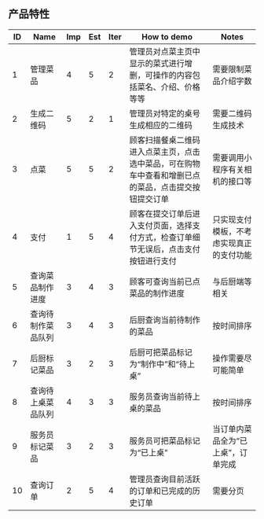 ## 产品特性
ID|Name|Imp|Est|Iter|How to demo|Notes
-|-|-|-|-|-|-
1|管理菜品|4|5|2|管理员对点菜主页中显示的菜式进行增删，可操作的内容包括菜名、介绍、价格等等|需要限制菜品介绍字数
2|生成二维码|5|2|1|管理员对特定的桌号生成相应的二维码|需要二维码生成技术
3|点菜|5|5|2|顾客扫描餐桌二维码进入点菜主页，点击选中菜品，可在购物车中查看和增删已点的菜品，点击提交按钮提交订单|需要调用小程序有关相机的接口等
4|支付|1|5|4|顾客在提交订单后进入支付页面，选择支付方式，检查订单细节无误后，点击支付按钮进行支付|只实现支付模板，不考虑实现真正的支付功能
5|查询菜品制作进度|3|4|3|顾客可查询当前已点菜品的制作进度|与后厨端等相关
6|查询待制作菜品队列|3|4|3|后厨查询当前待制作的菜品|按时间排序
7|后厨标记菜品|3|2|3|后厨可把菜品标记为“制作中”和“待上桌”|操作需要尽可能简单
8|查询待上桌菜品队列|4|3|3|服务员查询当前待上桌的菜品|按时间排序
9|服务员标记菜品|3|2|3|服务员可把菜品标记为“已上桌”|当订单内菜品全为“已上桌”，订单完成
10|查询订单|2|5|4|管理员查询目前活跃的订单和已完成的历史订单|需要分页
